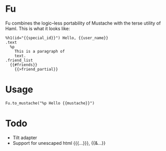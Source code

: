 Fu
==

Fu combines the logic–less portability of Mustache with the terse utility of Haml. This is what it looks like:

    %h1(id="{{special_id}}") Hello, {{user_name}}
    .text
      %p
        This is a paragraph of 
        text.
    .friend_list
      {{#friends}}
        {{>friend_partial}}        
    
Usage
=====

    Fu.to_mustache("%p Hello {{mustache}}")


Todo
====

* Tilt adapter
* Support for unescaped html {{{...}}}, {{&...}}
